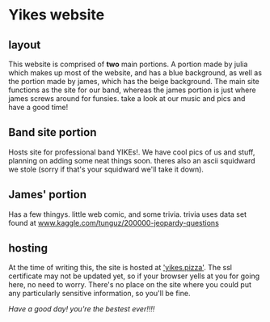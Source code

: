# Yikes website

## layout

This website is comprised of **two** main portions. A portion made by julia which
makes up most of the website, and has a blue background, as well as the
portion made by james, which has the beige background. The main site functions
as the site for our band, whereas the james portion is just where james screws
around for funsies. take a look at our music and pics and have a good time!

## Band site portion

Hosts site for professional band YIKEs!. We have cool pics of us and stuff, planning on adding some neat things soon. theres also an ascii squidward we stole (sorry if that's your squidward we'll take it down).

## James' portion

Has a few thingys. little web comic, and some trivia. trivia uses data set found at <a href= "https://www.kaggle.com/tunguz/200000-jeopardy-questions">www.kaggle.com/tunguz/200000-jeopardy-questions</a>

## hosting

At the time of writing this, the site is hosted at ['yikes.pizza'](http://yikes.pizza/). The ssl
certificate may not be updated yet, so if your browser yells at you for going
here, no need to worry. There's no place on the site where you could put any 
particularly sensitive information, so you'll be fine.

*Have a good day! you're the bestest ever!!!!*
